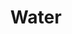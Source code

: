 ---
title: "Water"

domain:
  grantedPower: |
    Turn or destroy fire creatures as a good cleric turns undead. Rebuke, command, or bolster water creatures as an evil cleric rebukes undead. Use these abilities a total number of times per day equal to 3 + your Charisma modifier. This granted power is a supernatural ability.
  spells: |
    1. {% spell_link obscuring-mist %}
    1. {% spell_link fog-cloud %}
    1. {% spell_link water-breathing %}
    1. {% spell_link control-water %}
    1. {% spell_link ice-storm %}
    1. {% spell_link cone-of-cold %}
    1. {% spell_link acid-fog %}
    1. {% spell_link horrid-wilting %}
    1. {% spell_link elemental-swarm %}<sup>1</sup>
  notes: |
    <sup>1</sup>Cast as a water spell only.
---